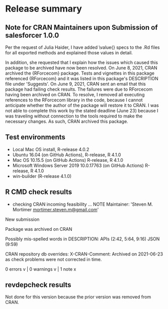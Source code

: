 # Release summary

## Note for CRAN Maintainers upon Submission of salesforcer 1.0.0

Per the request of Julia Haider, I have added \value{} specs to the .Rd files 
for all exported methods and explained those values in detail.

In addition, she requested that I explain how the issues which caused this 
package to be archived have now been resolved. On June 8, 2021, CRAN archived the 
{RForcecom} package. Tests and vignettes in this package referenced {RForcecom} 
and it was listed in this package's DESCRIPTION file under 'Suggests'. On June 9, 
2021, CRAN sent an email that this package had failing check results. The 
failures were due to RForcecom having been archived on CRAN. To resolve, I 
removed all executing references to the RForcecom library in the code, because 
I cannot anticipate whether the author of the package will restore it to CRAN. I 
was not able to complete this work by the stated deadline (June 23) because I was 
traveling without connection to the tools required to make the necessary changes. 
As such, CRAN archived this package.

## Test environments

* Local Mac OS install, R-release 4.0.2
* Ubuntu 16.04 (on GitHub Actions), R-release, R 4.1.0
* Mac OS 10.15.5 (on GitHub Actions) R-release, R 4.1.0
* Microsoft Windows Server 2019 10.0.17763 (on GitHub Actions) R-release, R 4.1.0
* win-builder (R-release 4.1.0)

## R CMD check results

* checking CRAN incoming feasibility ... NOTE
Maintainer: 'Steven M. Mortimer <mortimer.steven.m@gmail.com>'

New submission

Package was archived on CRAN

Possibly mis-spelled words in DESCRIPTION:
  APIs (2:42, 5:64, 9:16)
  JSON (9:59)

CRAN repository db overrides:
  X-CRAN-Comment: Archived on 2021-06-23 as check problems were not
    corrected in time.

0 errors v | 0 warnings v | 1 note x

## revdepcheck results

Not done for this version because the prior version was removed from CRAN.

